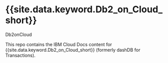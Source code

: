 # {{site.data.keyword.Db2_on_Cloud_short}} 
 Db2onCloud
 
This repo contains the IBM Cloud Docs content for {{site.data.keyword.Db2_on_Cloud_short}}  (formerly dashDB for Transactions).


